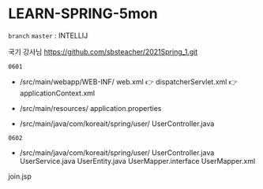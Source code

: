 # LEARN-SPRING-5mon

`branch` `master` : INTELLIJ

국기 강사님
https://github.com/sbsteacher/2021Spring_1.git

`0601`

- /src/main/webapp/WEB-INF/
web.xml 👉 dispatcherServlet.xml 👉 applicationContext.xml

- /src/main/resources/
application.properties

- /src/main/java/com/koreait/spring/user/
UserController.java

`0602`

- /src/main/java/com/koreait/spring/user/
UserController.java
UserService.java
UserEntity.java
UserMapper.interface
UserMapper.xml

join.jsp

